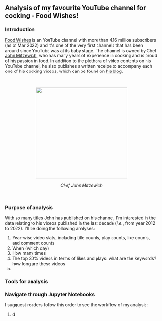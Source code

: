 ## Analysis of my favourite YouTube channel for cooking - Food Wishes!

### Introduction

[Food Wishes](https://www.youtube.com/c/foodwishes) is an YouTube channel with more than 4.16 million subscribers (as of Mar 2022) and it's one of the very first channels that has been around since YouTube was at its baby stage. The channel is owned by Chef [John Mitzewich](https://en.wikipedia.org/wiki/John_Mitzewich), who has many years of experience in cooking and is proud of his passion in food. In addition to the plethora of video contents on his YouTube channel, he also publishes a written receipe to accompany each one of his cooking videos, which can be found on [his blog](https://foodwishes.blogspot.com/).<p></br></p>



<p align="center">
  <img src="https://www.mashed.com/img/gallery/chef-john-tells-all-about-food-wishes-and-reveals-his-best-cooking-tips-exclusive/intro-1631109543.webp" , height=300px>
</p>
<p align="center">
  <em>Chef John Mitzewich</em>
</p><p></br></p>

### Purpose of analysis

With so many titles John has published on his channel, I'm interested in the data relating to his videos published in the last decade (*i.e.*, from year 2012 to 2022). I'll be doing the following analyses:

1. Year-wise video stats, including title counts, play counts, like counts, and comment counts
2. When (which day)
3. How many times 
4. The top 30% videos in terms of likes and plays: what are the keywords? how long are these videos
5. 


### Tools for analysis


### Navigate through Jupyter Notebooks

I sugguest readers follow this order to see the workflow of my analysis:

1. d
